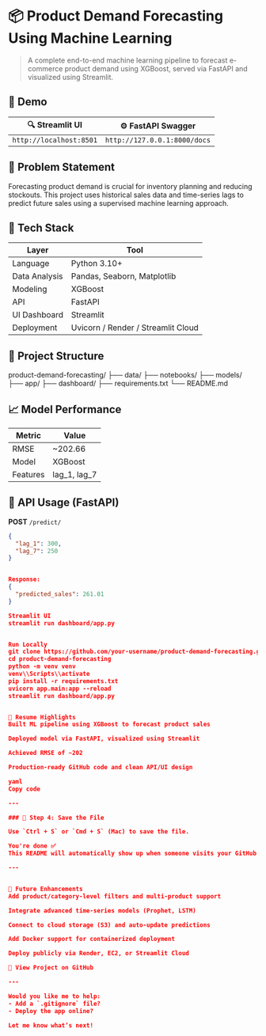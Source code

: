 # 📦 Product Demand Forecasting Using Machine Learning

> A complete end-to-end machine learning pipeline to forecast e-commerce product demand using XGBoost, served via FastAPI and visualized using Streamlit.

## 🚀 Demo

| 🔍 Streamlit UI | ⚙️ FastAPI Swagger |
|----------------|-------------------|
| `http://localhost:8501` | `http://127.0.0.1:8000/docs` |

## 🧠 Problem Statement

Forecasting product demand is crucial for inventory planning and reducing stockouts. This project uses historical sales data and time-series lags to predict future sales using a supervised machine learning approach.

## 🧰 Tech Stack

| Layer | Tool |
|-------|------|
| Language | Python 3.10+ |
| Data Analysis | Pandas, Seaborn, Matplotlib |
| Modeling | XGBoost |
| API | FastAPI |
| UI Dashboard | Streamlit |
| Deployment | Uvicorn / Render / Streamlit Cloud |

## 📁 Project Structure

product-demand-forecasting/
├── data/
├── notebooks/
├── models/
├── app/
├── dashboard/
├── requirements.txt
└── README.md


## 📈 Model Performance

| Metric | Value |
|--------|-------|
| RMSE   | ~202.66 |
| Model  | XGBoost |
| Features | lag_1, lag_7 |

## 🧪 API Usage (FastAPI)

**POST** `/predict/`

```json
{
  "lag_1": 300,
  "lag_7": 250
}


Response:
{
  "predicted_sales": 261.01
}

Streamlit UI
streamlit run dashboard/app.py


Run Locally
git clone https://github.com/your-username/product-demand-forecasting.git
cd product-demand-forecasting
python -m venv venv
venv\\Scripts\\activate
pip install -r requirements.txt
uvicorn app.main:app --reload
streamlit run dashboard/app.py


🧾 Resume Highlights
Built ML pipeline using XGBoost to forecast product sales

Deployed model via FastAPI, visualized using Streamlit

Achieved RMSE of ~202

Production-ready GitHub code and clean API/UI design

yaml
Copy code

---

### 🔹 Step 4: Save the File

Use `Ctrl + S` or `Cmd + S` (Mac) to save the file.

You're done ✅  
This README will automatically show up when someone visits your GitHub repo (after pushing it).

---


📌 Future Enhancements
Add product/category-level filters and multi-product support

Integrate advanced time-series models (Prophet, LSTM)

Connect to cloud storage (S3) and auto-update predictions

Add Docker support for containerized deployment

Deploy publicly via Render, EC2, or Streamlit Cloud

🔗 View Project on GitHub

---

Would you like me to help:
- Add a `.gitignore` file?
- Deploy the app online?

Let me know what’s next!
